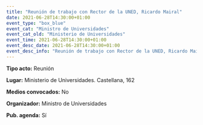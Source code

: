 ---
title: "Reunión de trabajo con Rector de la UNED, Ricardo Mairal"
date: 2021-06-28T14:30:00+01:00
event_type: "box_blue" 
event_cat: "Ministro de Universidades"
event_cat_old: "Ministerio de Universidades"
event_time: 2021-06-28T14:30:00+01:00
event_desc_date: 2021-06-28T14:30:00+01:00
event_desc_info: "Reunión de trabajo con Rector de la UNED, Ricardo Mairal"
---<p class="card-light list_schedule_description"><b>Tipo acto:</b> Reunión
</p><p class="card-light list_schedule_description"><b>Lugar:</b> Ministerio de Universidades. Castellana, 162
</p><p class="card-light list_schedule_description"><b>Medios convocados:</b> No
</p><p class="card-light list_schedule_description"><b>Organizador:</b> Ministro de Universidades </p><p class="card-light list_schedule_description"><b>Pub. agenda:</b> Sí
</p>